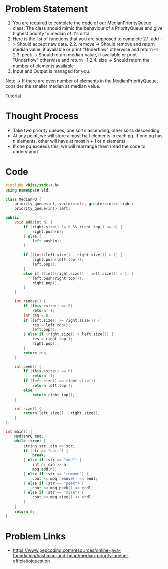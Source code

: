 # Problem Statement
1. You are required to complete the code of our MedianPriorityQueue class. The class should mimic the behaviour of a PriorityQueue and give highest priority to median of it's data.
2. Here is the list of functions that you are supposed to complete
2.1. add -> Should accept new data.
2.2. remove -> Should remove and return median value, if available or print "Underflow" otherwise and return -1
2.3. peek -> Should return median value, if available or print "Underflow" otherwise and return -1
2.4. size -> Should return the number of elements available
3. Input and Output is managed for you.

Note -> If there are even number of elements in the MedianPriorityQueue, consider the smaller median as median value.

[Tutorial](https://www.youtube.com/watch?v=dshWERdcAdg&list=PL-Jc9J83PIiHq5rMZasunIR19QG3E-PAA&index=18)

# Thought Process
- Take two priority queues, one sorts ascending, other sorts descending
- At any point, we will store almost half elements in each pq. If one pq has n elements, other will have at most n + 1 or n elements
- If one pq exceeds this, we will rearrange them (read the code to understand)

# Code
```cpp
#include <bits/stdc++.h>
using namespace std;

class MedianPQ {
    priority_queue<int, vector<int>, greater<int>> right;
    priority_queue<int> left;

public:
    void add(int n) {
        if (right.size() != 0 && right.top() <= n) {
            right.push(n);
        } else {
            left.push(n);
        }

        if ((int)(left.size() - right.size()) > 1) {
            right.push(left.top());
            left.pop();
        }
        else if ((int)(right.size() - left.size()) > 1) {
            left.push(right.top());
            right.pop();
        }
    }

    int remove() {
        if (this->size() == 0)
            return -1;
        int res = 0;
        if (left.size() >= right.size()) {
            res = left.top();
            left.pop();
        } else if (right.size() > left.size()) {
            res = right.top();
            right.pop();
        }
        return res;
    }

    int peek() {
        if (this->size() == 0)
            return -1;
        if (left.size() >= right.size())
            return left.top();
        else
            return right.top();
    }

    int size() {
        return left.size() + right.size();
    }
};

int main() {
    MedianPQ mpq;
    while (true) {
        string str; cin >> str;
        if (str == "quit") {
            break;
        } else if (str == "add") {
            int n; cin >> n;
            mpq.add(n);
        } else if (str == "remove") {
            cout << mpq.remove() << endl;
        } else if (str == "peek") {
            cout << mpq.peek() << endl;
        } else if (str == "size") {
            cout << mpq.size() << endl;
        }
    }
    return 0;
}
```

# Problem Links
- https://www.pepcoding.com/resources/online-java-foundation/hashmap-and-heap/median-priority-queue-official/ojquestion
